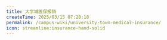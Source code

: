 ```yaml
---
title: 大学城医保报销
createTime: 2025/03/15 07:20:18
permalink: /campus-wiki/university-town-medical-insurance/
icon: streamline:insurance-hand-solid
---
```

